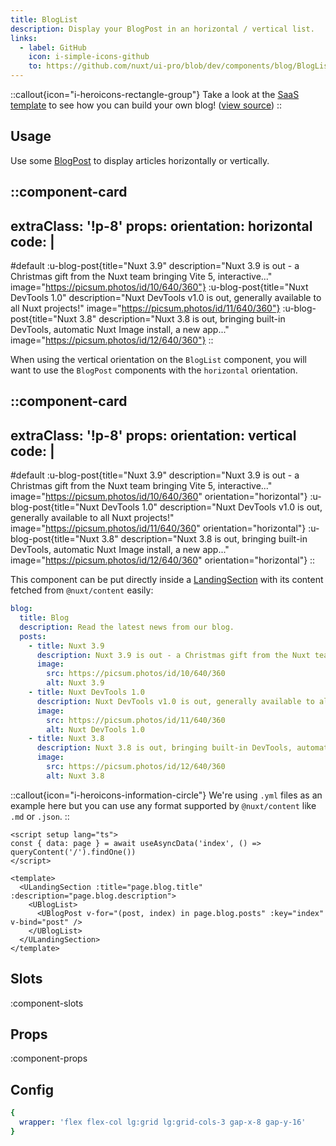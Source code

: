 ```yaml
---
title: BlogList
description: Display your BlogPost in an horizontal / vertical list.
links:
  - label: GitHub
    icon: i-simple-icons-github
    to: https://github.com/nuxt/ui-pro/blob/dev/components/blog/BlogList.vue
---
```


::callout{icon="i-heroicons-rectangle-group"}
Take a look at the [SaaS template](https://saas-template.nuxt.dev/blog) to see how you can build your own blog! ([view source](https://github.com/nuxt-ui-pro/saas/blob/main/app/pages/blog/index.vue))
::

## Usage

Use some [BlogPost](/pro/components/blog-post) to display articles horizontally or vertically.

::component-card
---
extraClass: '!p-8'
props:
  orientation: horizontal
code: |
  <UBlogPost title="Nuxt 3.9" description="Nuxt 3.9 is out - a Christmas gift from the Nuxt team bringing Vite 5, interactive..." />
  <UBlogPost title="Nuxt DevTools 1.0" description="Nuxt DevTools v1.0 is out, generally available to all Nuxt projects!" />
  <UBlogPost title="Nuxt 3.8" description="Nuxt 3.8 is out, bringing built-in DevTools, automatic Nuxt Image install, a new app..." />
---

#default
:u-blog-post{title="Nuxt 3.9" description="Nuxt 3.9 is out - a Christmas gift from the Nuxt team bringing Vite 5, interactive..." image="https://picsum.photos/id/10/640/360"}
:u-blog-post{title="Nuxt DevTools 1.0" description="Nuxt DevTools v1.0 is out, generally available to all Nuxt projects!" image="https://picsum.photos/id/11/640/360"}
:u-blog-post{title="Nuxt 3.8" description="Nuxt 3.8 is out, bringing built-in DevTools, automatic Nuxt Image install, a new app..." image="https://picsum.photos/id/12/640/360"}
::

When using the vertical orientation on the `BlogList` component, you will want to use the `BlogPost` components with the `horizontal` orientation.

::component-card
---
extraClass: '!p-8'
props:
  orientation: vertical
code: |
  <UBlogPost title="Nuxt 3.9" description="Nuxt 3.9 is out - a Christmas gift from the Nuxt team bringing Vite 5, interactive..." orientation="horizontal" />
  <UBlogPost title="Nuxt DevTools 1.0" description="Nuxt DevTools v1.0 is out, generally available to all Nuxt projects!" orientation="horizontal" />
  <UBlogPost title="Nuxt 3.8" description="Nuxt 3.8 is out, bringing built-in DevTools, automatic Nuxt Image install, a new app..." orientation="horizontal" />
---

#default
:u-blog-post{title="Nuxt 3.9" description="Nuxt 3.9 is out - a Christmas gift from the Nuxt team bringing Vite 5, interactive..." image="https://picsum.photos/id/10/640/360" orientation="horizontal"}
:u-blog-post{title="Nuxt DevTools 1.0" description="Nuxt DevTools v1.0 is out, generally available to all Nuxt projects!" image="https://picsum.photos/id/11/640/360" orientation="horizontal"}
:u-blog-post{title="Nuxt 3.8" description="Nuxt 3.8 is out, bringing built-in DevTools, automatic Nuxt Image install, a new app..." image="https://picsum.photos/id/12/640/360" orientation="horizontal"}
::

This component can be put directly inside a [LandingSection](/pro/components/landing-section) with its content fetched from `@nuxt/content` easily:

```yml [content/index.yml]
blog:
  title: Blog
  description: Read the latest news from our blog.
  posts:
    - title: Nuxt 3.9
      description: Nuxt 3.9 is out - a Christmas gift from the Nuxt team bringing Vite 5, interactive...
      image:
        src: https://picsum.photos/id/10/640/360
        alt: Nuxt 3.9
    - title: Nuxt DevTools 1.0
      description: Nuxt DevTools v1.0 is out, generally available to all Nuxt projects!
      image:
        src: https://picsum.photos/id/11/640/360
        alt: Nuxt DevTools 1.0
    - title: Nuxt 3.8
      description: Nuxt 3.8 is out, bringing built-in DevTools, automatic Nuxt Image install, a new app...
      image:
        src: https://picsum.photos/id/12/640/360
        alt: Nuxt 3.8
```

::callout{icon="i-heroicons-information-circle"}
We're using `.yml` files as an example here but you can use any format supported by `@nuxt/content` like `.md` or `.json`.
::

```vue [pages/index.vue]
<script setup lang="ts">
const { data: page } = await useAsyncData('index', () => queryContent('/').findOne())
</script>

<template>
  <ULandingSection :title="page.blog.title" :description="page.blog.description">
    <UBlogList>
      <UBlogPost v-for="(post, index) in page.blog.posts" :key="index" v-bind="post" />
    </UBlogList>
  </ULandingSection>
</template>
```

## Slots

:component-slots

## Props

:component-props

## Config

```yml
{
  wrapper: 'flex flex-col lg:grid lg:grid-cols-3 gap-x-8 gap-y-16'
}
```
